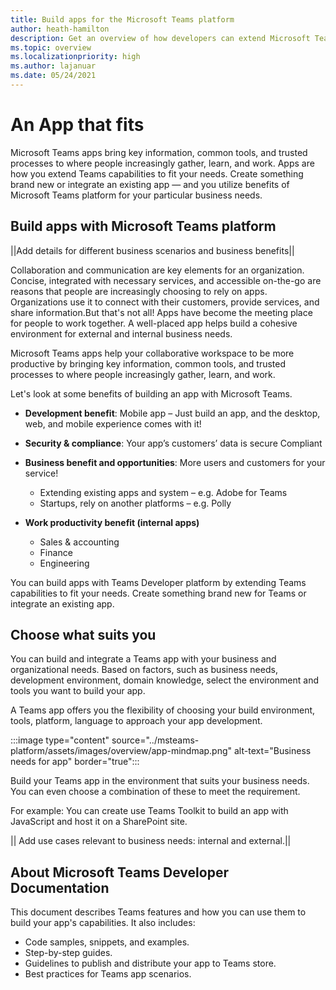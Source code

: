 ```yaml
---
title: Build apps for the Microsoft Teams platform
author: heath-hamilton
description: Get an overview of how developers can extend Microsoft Teams features with custom apps.
ms.topic: overview
ms.localizationpriority: high
ms.author: lajanuar
ms.date: 05/24/2021
---
```

# An App that fits

Microsoft Teams apps bring key information, common tools, and trusted processes to where people increasingly gather, learn, and work. Apps are how you extend Teams capabilities to fit your needs. Create something brand new or integrate an existing app — and you utilize benefits of Microsoft Teams platform for your particular business needs.

## Build apps with Microsoft Teams platform

||Add details for different business scenarios and business benefits||

Collaboration and communication are key elements for an organization. Concise, integrated with necessary services, and accessible on-the-go are reasons that people are increasingly choosing to rely on apps. Organizations use it to connect with their customers, provide services, and share information.But that's not all! Apps have become the meeting place for people to work together. A well-placed app helps build a cohesive environment for external and internal business needs.

Microsoft Teams apps help your collaborative workspace to be more productive by bringing key information, common tools, and trusted processes to where people increasingly gather, learn, and work.

Let's look at some benefits of building an app with Microsoft Teams.

- **Development benefit**: Mobile app – Just build an app, and the desktop, web, and mobile experience comes with it!

- **Security & compliance**: Your app’s customers’ data is secure Compliant 

- **Business benefit and opportunities**: More users and customers for your service!
    - Extending existing apps and system – e.g. Adobe for Teams 
    - Startups, rely on another platforms – e.g. Polly 
- **Work productivity benefit (internal apps)**
    - Sales & accounting
    - Finance
    - Engineering

You can build apps with Teams Developer platform by extending Teams capabilities to fit your needs. Create something brand new for Teams or integrate an existing app. 

## Choose what suits you

You can build and integrate a Teams app with your business and organizational needs. Based on factors, such as business needs, development environment, domain knowledge, select the environment and tools you want to build your app.

A Teams app offers you the flexibility of choosing your build environment, tools, platform, language to approach your app development.

:::image type="content" source="../msteams-platform/assets/images/overview/app-mindmap.png" alt-text="Business needs for app" border="true":::

Build your Teams app in the environment that suits your business needs. You can even choose a combination of these to meet the requirement.

For example: You can create use Teams Toolkit to build an app with JavaScript and host it on a SharePoint site.

|| Add use cases relevant to business needs: internal and external.||

## About Microsoft Teams Developer Documentation

This document describes Teams features and how you can use them to build your app's capabilities. It also includes:

- Code samples, snippets, and examples.
- Step-by-step guides.
- Guidelines to publish and distribute your app to Teams store.
- Best practices for Teams app scenarios.
